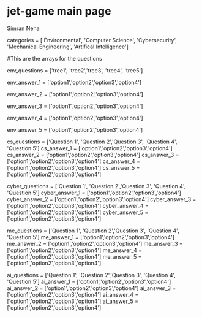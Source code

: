 # jet-game main page
Simran
Neha

categories = ['Environmental', 'Computer Science', 'Cybersecurity', 'Mechanical Engineering', 'Artifical Intelligence']

#This are the arrays for the questions

env_questions = ['tree1', 'tree2','tree3', 'tree4', 'tree5']

env_answer_1 = ['option1','option2','option3','option4']

env_answer_2 = ['option1','option2','option3','option4']

env_answer_3 = ['option1','option2','option3','option4']

env_answer_4 = ['option1','option2','option3','option4']

env_answer_5 = ['option1','option2','option3','option4']

cs_questions = ['Question 1', 'Question 2','Question 3', 'Question 4', 'Question 5']
cs_answer_1 = ['option1','option2','option3','option4']
cs_answer_2 = ['option1','option2','option3','option4']
cs_answer_3 = ['option1','option2','option3','option4']
cs_answer_4 = ['option1','option2','option3','option4']
cs_answer_5 = ['option1','option2','option3','option4']

cyber_questions = ['Question 1', 'Question 2','Question 3', 'Question 4', 'Question 5']
cyber_answer_1 = ['option1','option2','option3','option4']
cyber_answer_2 = ['option1','option2','option3','option4']
cyber_answer_3 = ['option1','option2','option3','option4']
cyber_answer_4 = ['option1','option2','option3','option4']
cyber_answer_5 = ['option1','option2','option3','option4']

me_questions = ['Question 1', 'Question 2','Question 3', 'Question 4', 'Question 5']
me_answer_1 = ['option1','option2','option3','option4']
me_answer_2 = ['option1','option2','option3','option4']
me_answer_3 = ['option1','option2','option3','option4']
me_answer_4 = ['option1','option2','option3','option4']
me_answer_5 = ['option1','option2','option3','option4']

ai_questions = ['Question 1', 'Question 2','Question 3', 'Question 4', 'Question 5']
ai_answer_1 = ['option1','option2','option3','option4']
ai_answer_2 = ['option1','option2','option3','option4']
ai_answer_3 = ['option1','option2','option3','option4']
ai_answer_4 = ['option1','option2','option3','option4']
ai_answer_5 = ['option1','option2','option3','option4']
